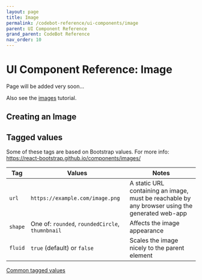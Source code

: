 ```yaml
---
layout: page
title: Image
permalink: /codebot-reference/ui-components/image
parent: UI Component Reference
grand_parent: CodeBot Reference
nav_order: 10
---
```


# UI Component Reference: Image

Page will be added very soon...

Also see the [images](../../codegen-process-guide/ux/images) tutorial.

## Creating an Image



## Tagged values

Some of these tags are based on Bootstrap values. For more info: https://react-bootstrap.github.io/components/images/

| Tag      | Values                                            | Notes              |
| ---------| ------------------------------------------------- | ------------------ |
| `url`    | `https://example.com/image.png`                   | A static URL containing an image, must be reachable by any browser using the generated web-app |
| `shape`  | One of: `rounded`, `roundedCircle`, `thumnbnail`  | Affects the image appearance |
| `fluid`  | `true` (default) or `false`                       | Scales the image nicely to the parent element |

[Common tagged values](../tagged-values)
